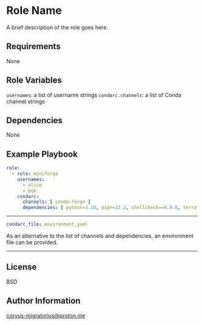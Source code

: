 Role Name
=========

A brief description of the role goes here.

Requirements
------------

None

Role Variables
--------------

`usernames`: a list of username strings 
`condarc.channels`: a list of Conda channel strings

Dependencies
------------

None

Example Playbook
----------------

```yaml
role:
  - role: miniforge
    usernames:
      - alice
      - bob
    condarc:
      channels: [ conda-forge ]
      dependencies: [ python=3.10, pip>=22.2, shellcheck==0.9.0, terraform==1.6.5 ]
```
----------------

```yaml
condarc_file: environment.yaml
```

As an alternative to the list of channels and dependencies, an environment file can be provided.

----------------

License
-------

BSD

Author Information
------------------

corvus-migratorius@proton.me
